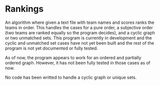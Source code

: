 Rankings
========

An algorithm where given a text file with team names and scores ranks the teams in order. This handles the cases for a pure order, a subjective order (two teams are ranked equally so the program decides), and a cyclic graph or two unmatched sets. This program is currently in development and the cyclic and unmatched set cases have not yet been built and the rest of the program is not yet documented or fully tested.

As of now, the program appears to work for an ordered and partially ordered graph. However, it has not been fully tested in those cases as of now.

No code has been writted to handle a cyclic graph or unique sets.
